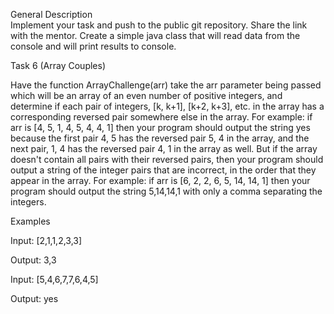 General Description    
Implement your task and push to the public git repository. Share the link with the mentor. 
Create a simple java class that will read data from the console and will print results to console.

Task 6 (Array Couples)

Have the function ArrayChallenge(arr) take the arr parameter being passed which will be an array of 
an even number of positive integers, and determine if each pair of integers, [k, k+1], [k+2, k+3], etc. 
in the array has a corresponding reversed pair somewhere else in the array. 
For example: if arr is [4, 5, 1, 4, 5, 4, 4, 1] then your program should output the string yes 
because the first pair 4, 5 has the reversed pair 5, 4 in the array, 
and the next pair, 1, 4 has the reversed pair 4, 1 in the array as well. 
But if the array doesn't contain all pairs with their reversed pairs, 
then your program should output a string of the integer pairs that are incorrect, 
in the order that they appear in the array.
For example: if arr is [6, 2, 2, 6, 5, 14, 14, 1] then your program should output the string 5,14,14,1 
with only a comma separating the integers.

Examples

Input: [2,1,1,2,3,3]

Output: 3,3


Input: [5,4,6,7,7,6,4,5]

Output: yes